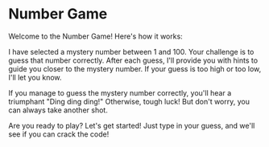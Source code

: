 # Number Game 
Welcome to the Number Game! Here's how it works:

I have selected a mystery number between 1 and 100. Your challenge is to guess that number correctly. After each guess, I'll provide you with hints to guide you closer to the mystery number. If your guess is too high or too low, I'll let you know.

If you manage to guess the mystery number correctly, you'll hear a triumphant "Ding ding ding!" Otherwise, tough luck! But don't worry, you can always take another shot.

Are you ready to play? Let's get started! Just type in your guess, and we'll see if you can crack the code!
